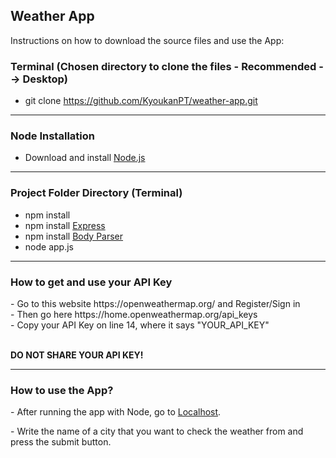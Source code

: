 <h2>Weather App</h2>

<p>Instructions on how to download the source files and use the App: </p>

<h3>Terminal (Chosen directory to clone the files - Recommended --> Desktop)</h3>

- git clone https://github.com/KyoukanPT/weather-app.git

<hr>

<h3>Node Installation</h3>
 
- Download and install <a href="https://nodejs.org/en/download"> Node.js </a> <br> 

<hr>

<h3>Project Folder Directory (Terminal)</h3>

- npm install<br>
- npm install <a href="https://expressjs.com/en/starter/installing.html"> Express </a> <br>
- npm install <a href="https://www.npmjs.com/package/body-parser"> Body Parser </a> <br>
- node app.js <br>

<hr>

<h3>How to get and use your API Key</h3>
- Go to this website https://openweathermap.org/ and Register/Sign in<br>
- Then go here https://home.openweathermap.org/api_keys<br>
- Copy your API Key on line 14, where it says "YOUR_API_KEY"<br><br>

<strong>DO NOT SHARE YOUR API KEY!</strong>

<hr>

<h3>How to use the App?</h3>
<p> - After running the app with Node, go to <a href="http://localhost:3000/">Localhost</a>.</p>
<p> - Write the name of a city that you want to check the weather from and press the submit button.</p> 
